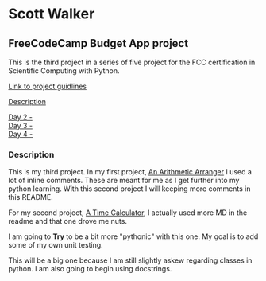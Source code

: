 # Scott Walker

## FreeCodeCamp Budget App project

This is the third project in a series of five project for the FCC certification in Scientific Computing with Python.

[Link to project guidlines](https://www.freecodecamp.org/learn/scientific-computing-with-python/build-a-budget-app-project/build-a-budget-app-project)

[Description](#description)

[Day 2 - ]()  
[Day 3 - ]()  
[Day 4 - ]()

### Description

This is my third project. In my first project, [An Arithmetic Arranger](https://github.com/wswalker87/fcc_arithmetic_arranger) I used a lot of inline comments. These are meant for me as I get further into my python learning. With this second project I will keeping more comments in this README.

For my second project, [A Time Calculator](https://github.com/wswalker87/fcc_time_calc), I actually used more MD in the readme and that one drove me nuts.

I am going to **Try** to be a bit more "pythonic" with this one. My goal is to add some of my own unit testing.

This will be a big one because I am still slightly askew regarding classes in python. I am also going to begin using docstrings.

